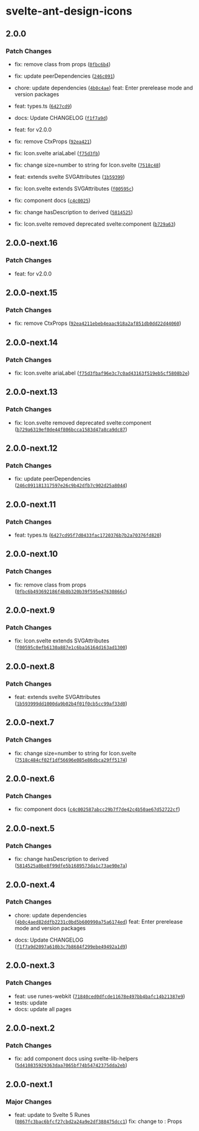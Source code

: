 # svelte-ant-design-icons

## 2.0.0

### Patch Changes

- fix: remove class from props ([`0fbc6b4`](https://github.com/shinokada/svelte-ant-design-icons/commit/0fbc6b493692186f4b0b320b39f595e47630866c))

- fix: update peerDependencies ([`246c091`](https://github.com/shinokada/svelte-ant-design-icons/commit/246c091181317597e26c9b42dfb7c902d25a8044))

- chore: update dependencies ([`4b0c4ae`](https://github.com/shinokada/svelte-ant-design-icons/commit/4b0c4aed82ddfb2231c0bd5b600990a75a6174ed))
  feat: Enter prerelease mode and version packages

- feat: types.ts ([`6427cd9`](https://github.com/shinokada/svelte-ant-design-icons/commit/6427cd95f7d0433fac1720376b7b2a70376fd820))

- docs: Update CHANGELOG ([`f1f7a9d`](https://github.com/shinokada/svelte-ant-design-icons/commit/f1f7a9d2097a610b3c7b8684f299ebe49492a1d9))

- feat: for v2.0.0

- fix: remove CtxProps ([`92ea421`](https://github.com/shinokada/svelte-ant-design-icons/commit/92ea4211ebeb4eaac918a2af851db0dd22d44060))

- fix: Icon.svelte ariaLabel ([`f75d3fb`](https://github.com/shinokada/svelte-ant-design-icons/commit/f75d3fbaf96e3c7c0ad43163f519eb5cf5808b2e))

- fix: change size=number to string for Icon.svelte ([`7518c48`](https://github.com/shinokada/svelte-ant-design-icons/commit/7518c484cf02f1df56696e085e86dbca29ff5174))

- feat: extends svelte SVGAttributes<SVGElement> ([`1b59399`](https://github.com/shinokada/svelte-ant-design-icons/commit/1b593999dd1000da9b02b4f01f0cb5cc99af33d0))

- fix: Icon.svelte extends SVGAttributes<SVGElement> ([`f00595c`](https://github.com/shinokada/svelte-ant-design-icons/commit/f00595c0efb6130a887e1c6ba16164d163ad1300))

- fix: component docs ([`c4c0025`](https://github.com/shinokada/svelte-ant-design-icons/commit/c4c002587abcc29b7f7de42c4b50ae67d52722cf))

- fix: change hasDescription to derived ([`5814525`](https://github.com/shinokada/svelte-ant-design-icons/commit/5814525a0be8f99dfe5b1689573da1c73ae90e7a))

- fix: Icon.svelte removed deprecated svelte:component ([`b729a63`](https://github.com/shinokada/svelte-ant-design-icons/commit/b729a6319ef0de44f806bcca1583d47a8ca9dc87))

## 2.0.0-next.16

### Patch Changes

- feat: for v2.0.0

## 2.0.0-next.15

### Patch Changes

- fix: remove CtxProps ([`92ea4211ebeb4eaac918a2af851db0dd22d44060`](https://github.com/shinokada/svelte-ant-design-icons/commit/92ea4211ebeb4eaac918a2af851db0dd22d44060))

## 2.0.0-next.14

### Patch Changes

- fix: Icon.svelte ariaLabel ([`f75d3fbaf96e3c7c0ad43163f519eb5cf5808b2e`](https://github.com/shinokada/svelte-ant-design-icons/commit/f75d3fbaf96e3c7c0ad43163f519eb5cf5808b2e))

## 2.0.0-next.13

### Patch Changes

- fix: Icon.svelte removed deprecated svelte:component ([`b729a6319ef0de44f806bcca1583d47a8ca9dc87`](https://github.com/shinokada/svelte-ant-design-icons/commit/b729a6319ef0de44f806bcca1583d47a8ca9dc87))

## 2.0.0-next.12

### Patch Changes

- fix: update peerDependencies ([`246c091181317597e26c9b42dfb7c902d25a8044`](https://github.com/shinokada/svelte-ant-design-icons/commit/246c091181317597e26c9b42dfb7c902d25a8044))

## 2.0.0-next.11

### Patch Changes

- feat: types.ts ([`6427cd95f7d0433fac1720376b7b2a70376fd820`](https://github.com/shinokada/svelte-ant-design-icons/commit/6427cd95f7d0433fac1720376b7b2a70376fd820))

## 2.0.0-next.10

### Patch Changes

- fix: remove class from props ([`0fbc6b493692186f4b0b320b39f595e47630866c`](https://github.com/shinokada/svelte-ant-design-icons/commit/0fbc6b493692186f4b0b320b39f595e47630866c))

## 2.0.0-next.9

### Patch Changes

- fix: Icon.svelte extends SVGAttributes<SVGElement> ([`f00595c0efb6130a887e1c6ba16164d163ad1300`](https://github.com/shinokada/svelte-ant-design-icons/commit/f00595c0efb6130a887e1c6ba16164d163ad1300))

## 2.0.0-next.8

### Patch Changes

- feat: extends svelte SVGAttributes<SVGElement> ([`1b593999dd1000da9b02b4f01f0cb5cc99af33d0`](https://github.com/shinokada/svelte-ant-design-icons/commit/1b593999dd1000da9b02b4f01f0cb5cc99af33d0))

## 2.0.0-next.7

### Patch Changes

- fix: change size=number to string for Icon.svelte ([`7518c484cf02f1df56696e085e86dbca29ff5174`](https://github.com/shinokada/svelte-ant-design-icons/commit/7518c484cf02f1df56696e085e86dbca29ff5174))

## 2.0.0-next.6

### Patch Changes

- fix: component docs ([`c4c002587abcc29b7f7de42c4b50ae67d52722cf`](https://github.com/shinokada/svelte-ant-design-icons/commit/c4c002587abcc29b7f7de42c4b50ae67d52722cf))

## 2.0.0-next.5

### Patch Changes

- fix: change hasDescription to derived ([`5814525a0be8f99dfe5b1689573da1c73ae90e7a`](https://github.com/shinokada/svelte-ant-design-icons/commit/5814525a0be8f99dfe5b1689573da1c73ae90e7a))

## 2.0.0-next.4

### Patch Changes

- chore: update dependencies ([`4b0c4aed82ddfb2231c0bd5b600990a75a6174ed`](https://github.com/shinokada/svelte-ant-design-icons/commit/4b0c4aed82ddfb2231c0bd5b600990a75a6174ed))
  feat: Enter prerelease mode and version packages

- docs: Update CHANGELOG ([`f1f7a9d2097a610b3c7b8684f299ebe49492a1d9`](https://github.com/shinokada/svelte-ant-design-icons/commit/f1f7a9d2097a610b3c7b8684f299ebe49492a1d9))

## 2.0.0-next.3

### Patch Changes

- feat: use runes-webkit ([`71840ced0dfcde11678e497bb4bafc14b21387e9`](https://github.com/shinokada/svelte-ant-design-icons/commit/71840ced0dfcde11678e497bb4bafc14b21387e9))
- tests: update
- docs: update all pages

## 2.0.0-next.2

### Patch Changes

- fix: add component docs using svelte-lib-helpers ([`5d410835929363daa7065bf74b54742375dda2eb`](https://github.com/shinokada/svelte-ant-design-icons/commit/5d410835929363daa7065bf74b54742375dda2eb))

## 2.0.0-next.1

### Major Changes

- feat: update to Svelte 5 Runes ([`0867fc3bac6bfcf27cbd2a24a9e2df388475dcc1`](https://github.com/shinokada/svelte-ant-design-icons/commit/0867fc3bac6bfcf27cbd2a24a9e2df388475dcc1))
  fix: change <Props> to : Props
